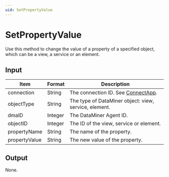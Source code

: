 ```yaml
---
uid: SetPropertyValue
---
```


# SetPropertyValue

Use this method to change the value of a property of a specified object, which can be a view, a service or an element.

## Input

| Item          | Format  | Description                                           |
|---------------|---------|-------------------------------------------------------|
| connection    | String  | The connection ID. See [ConnectApp](xref:ConnectApp). |
| objectType    | String  | The type of DataMiner object: view, service, element. |
| dmaID         | Integer | The DataMiner Agent ID.                               |
| objectID      | Integer | The ID of the view, service or element.               |
| propertyName  | String  | The name of the property.                             |
| propertyValue | String  | The new value of the property.                        |

## Output

None.
